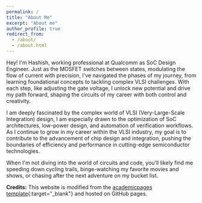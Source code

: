 ```yaml
---
permalink: /
title: "About Me"
excerpt: "About me"
author_profile: true
redirect_from: 
  - /about/
  - /about.html
---
```


Hey! I'm Hashish, working professional at Qualcomm as SoC Design Engineer. Just as the MOSFET switches between states, modulating the flow of current with precision, I’ve navigated the phases of my journey, from learning foundational concepts to tackling complex VLSI challenges. With each step, like adjusting the gate voltage, I unlock new potential and drive my path forward, shaping the circuits of my career with both control and creativity.

I am deeply fascinated by the complex world of VLSI (Very-Large-Scale Integration) design, I am especially drawn to the optimization of SoC architectures, low-power design, and automation of verification workflows. As I continue to grow in my career within the VLSI industry, my goal is to contribute to the advancement of chip design and integration, pushing the boundaries of efficiency and performance in cutting-edge semiconductor technologies.

When I'm not diving into the world of circuits and code, you’ll likely find me speeding down cycling trails, binge-watching my favorite movies and shows, or chasing after the next adventure on my bucket list.

**Credits:** This website is modified from the [academicpages template](https://github.com/academicpages/academicpages.github.io){:target="_blank"} and hosted on GitHub pages.
